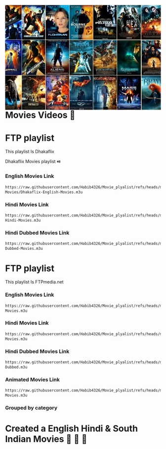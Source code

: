 <img src="https://github.com/Habib4326/Movie_plyalist/blob/main/Movies.jpg" width="900" align="right">


























# Movies Videos 📸 



# FTP playlist 

This playlist Is Dhakaflix 

Dhakaflix Movies playlist ⏯️ 

### English Movies Link ###

```
https://raw.githubusercontent.com/Habib4326/Movie_plyalist/refs/heads/main/Dhakaflix Movies/Dhakaflix-English-Movies.m3u
```

### Hindi Movies Link ###

```
https://raw.githubusercontent.com/Habib4326/Movie_plyalist/refs/heads/main/Dhakaflix%20Movies/Dhakaflix-Hindi-Movies.m3u
```

### Hindi Dubbed Movies Link ###

```
https://raw.githubusercontent.com/Habib4326/Movie_plyalist/refs/heads/main/Dhakaflix%20Movies/Dhakaflix-Dubbed-Movies.m3u
```


# FTP playlist

This playlist Is FTPmedia.net

### English Movies Link ##
```
https://raw.githubusercontent.com/Habib4326/Movie_plyalist/refs/heads/main/English-Movies.m3u
```
### Hindi Movies Link ##
```
https://raw.githubusercontent.com/Habib4326/Movie_plyalist/refs/heads/main/Hindi-Movies.m3u
```
### Hindi Dubbed Movies Link ##
```
https://raw.githubusercontent.com/Habib4326/Movie_plyalist/refs/heads/main/Hindi-Dubbed.m3u
```
### Animated Movies Link  ##
```
https://raw.githubusercontent.com/Habib4326/Movie_plyalist/refs/heads/main/Animated-Movies.m3u
```

### Grouped by category

# Created a English Hindi & South Indian Movies 🎥 🎥 🎥 
